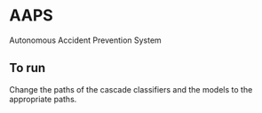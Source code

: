 # AAPS
Autonomous Accident Prevention System

## To run
Change the paths of the cascade classifiers and the models to the appropriate paths.
